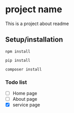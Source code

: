 # project name
This is a project about readme 
## Setup/installation
`npm install`


`pip install`

`composer install`

### Todo list
- [ ] Home page
- [ ] About page
- [X] service page
